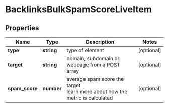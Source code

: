 # BacklinksBulkSpamScoreLiveItem

## Properties

| Name | Type | Description | Notes |
|------------ | ------------- | ------------- | -------------|
**type** | **string** | type of element |[optional]|
**target** | **string** | domain, subdomain or webpage from a POST array |[optional]|
**spam_score** | **number** | average spam score the target<br>learn more about how the metric is calculated |[optional]|